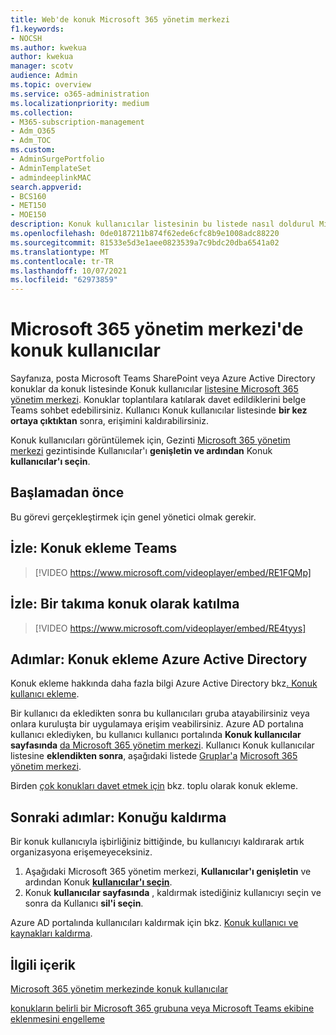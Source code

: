```yaml
---
title: Web'de konuk Microsoft 365 yönetim merkezi
f1.keywords:
- NOCSH
ms.author: kwekua
author: kwekua
manager: scotv
audience: Admin
ms.topic: overview
ms.service: o365-administration
ms.localizationpriority: medium
ms.collection:
- M365-subscription-management
- Adm_O365
- Adm_TOC
ms.custom:
- AdminSurgePortfolio
- AdminTemplateSet
- admindeeplinkMAC
search.appverid:
- BCS160
- MET150
- MOE150
description: Konuk kullanıcılar listesinin bu listede nasıl doldurul Microsoft 365 yönetim merkezi.
ms.openlocfilehash: 0de0187211b874f62ede6cfc8b9e1008adc88220
ms.sourcegitcommit: 81533e5d3e1aee0823539a7c9bdc20dba6541a02
ms.translationtype: MT
ms.contentlocale: tr-TR
ms.lasthandoff: 10/07/2021
ms.locfileid: "62973859"
---
```

# <a name="guest-users-in-microsoft-365-admin-center"></a>Microsoft 365 yönetim merkezi'de konuk kullanıcılar

Sayfanıza, posta Microsoft Teams SharePoint veya Azure Active Directory konuklar da konuk listesinde Konuk kullanıcılar <a href="https://go.microsoft.com/fwlink/p/?linkid=2074830" target="_blank">listesine Microsoft 365 yönetim merkezi</a>. Konuklar toplantılara katılarak davet edildiklerini belge Teams sohbet edebilirsiniz.
Kullanıcı Konuk kullanıcılar listesinde **bir kez ortaya çıktıktan** sonra, erişimini kaldırabilirsiniz.

Konuk kullanıcıları görüntülemek için, Gezinti <a href="https://go.microsoft.com/fwlink/p/?linkid=2074830" target="_blank">Microsoft 365 yönetim merkezi</a> gezintisinde Kullanıcılar'ı **genişletin ve ardından** Konuk **kullanıcılar'ı seçin**.

## <a name="before-you-begin"></a>Başlamadan önce 

Bu görevi gerçekleştirmek için genel yönetici olmak gerekir.

## <a name="watch-add-guests-to-teams"></a>İzle: Konuk ekleme Teams

> [!VIDEO https://www.microsoft.com/videoplayer/embed/RE1FQMp]

## <a name="watch-join-a-team-as-a-guest"></a>İzle: Bir takıma konuk olarak katılma

> [!VIDEO https://www.microsoft.com/videoplayer/embed/RE4tyys]

## <a name="steps-add-guests-in-azure-active-directory"></a>Adımlar: Konuk ekleme Azure Active Directory

Konuk ekleme hakkında daha fazla bilgi Azure Active Directory bkz[. Konuk kullanıcı ekleme](/azure/active-directory/b2b/b2b-quickstart-add-guest-users-portal).

Bir kullanıcı da ekledikten sonra bu kullanıcıları gruba atayabilirsiniz veya onlara kuruluşta bir uygulamaya erişim veabilirsiniz. Azure AD portalına kullanıcı eklediyken, bu kullanıcı kullanıcı portalında **Konuk kullanıcılar sayfasında** <a href="https://go.microsoft.com/fwlink/p/?linkid=2074830" target="_blank">da Microsoft 365 yönetim merkezi</a>.
Kullanıcı Konuk kullanıcılar listesine **eklendikten sonra**, aşağıdaki listede [Gruplar'a](../create-groups/manage-guest-access-in-groups.md#add-guests-to-a-microsoft-365-group-from-the-admin-center) <a href="https://go.microsoft.com/fwlink/p/?linkid=2074830" target="_blank">Microsoft 365 yönetim merkezi</a>.

Birden [çok konukları davet etmek için](/azure/active-directory/b2b/tutorial-bulk-invite) bkz. toplu olarak konuk ekleme.

## <a name="next-steps-remove-a-guest"></a>Sonraki adımlar: Konuğu kaldırma

Bir konuk kullanıcıyla işbirliğiniz bittiğinde, bu kullanıcıyı kaldırarak artık organizasyona erişemeyeceksiniz.

1. Aşağıdaki Microsoft 365 yönetim merkezi, **Kullanıcılar'ı genişletin** ve ardından Konuk <a href="https://go.microsoft.com/fwlink/p/?linkid=2074830" target="_blank">**kullanıcılar'ı seçin**</a>.
1. Konuk **kullanıcılar sayfasında** , kaldırmak istediğiniz kullanıcıyı seçin ve sonra da Kullanıcı **sil'i seçin**.

Azure AD portalında kullanıcıları kaldırmak için bkz. [Konuk kullanıcı ve kaynakları kaldırma](/azure/active-directory/b2b/b2b-quickstart-add-guest-users-portal#clean-up-resources).

## <a name="related-content"></a>İlgili içerik

[Microsoft 365 yönetim merkezinde konuk kullanıcılar](about-guest-users.md)

[konukların belirli bir Microsoft 365 grubuna veya Microsoft Teams ekibine eklenmesini engelleme](../../solutions/per-group-guest-access.md)
